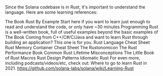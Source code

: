 Since the Solana codebase is in Rust, it's important to understand the language. Here are some learning references:

The Book
Rust By Example
Start here if you want to learn just enough to read and understand the code, or only have ~30 minutes
Programming Rust is a well-written book, full of useful examples beyond the basic examples of The Book
Coming from C++/C#/C/Java and want to learn Rust through building an application? This one is for you.
Rust Language Cheat Sheet
Rust Memory Container Cheat Sheet
The Rustonomicon
The Rust Performance Book
Common Rust Lifetime Misconceptions
The Little Book of Rust Macros
Rust Design Patterns
Idiomatic Rust
For even more, including podcasts/videos/etc, check out: Where to go to learn Rust in 2021.
<https://github.com/solana-labs/solana/wiki/Learning-Rust>
